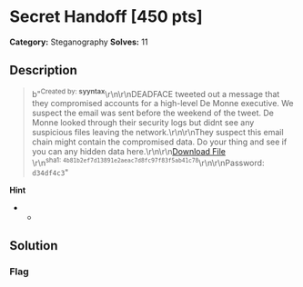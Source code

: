 # Secret Handoff [450 pts]

**Category:** Steganography
**Solves:** 11

## Description
>b"<sup>Created by: <b>syyntax</b></sup>\r\n\r\nDEADFACE tweeted out a message that they compromised accounts for a high-level De Monne executive. We suspect the email was sent before the weekend of the tweet. De Monne looked through their security logs but didnt see any suspicious files leaving the network.\r\n\r\nThey suspect this email chain might contain the compromised data. Do your thing and see if you can any hidden data here.\r\n\r\n[Download File](https://tinyurl.com/4uk2274p)<br>\r\n<sup>sha1: `4b81b2ef7d13891e2aeac7d8fc97f83f5ab41c78`</sup>\r\n\r\nPassword: `d34df4c3`"

**Hint**
* -

## Solution

### Flag

